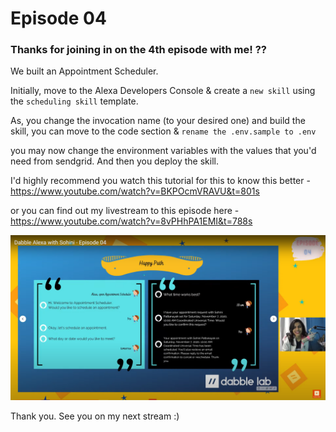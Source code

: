 # Episode 04

### Thanks for joining in on the 4th episode with me! ??

We built an Appointment Scheduler.

Initially, move to the Alexa Developers Console & create a `new skill` using the `scheduling skill` template.

As, you change the invocation name (to your desired one) and build the skill, you can move to the code section & `rename the .env.sample to .env`

you may now change the environment variables with the values that you'd need from sendgrid. And then you deploy the skill.

I'd highly recommend you watch this tutorial for this to know this better - https://www.youtube.com/watch?v=BKPOcmVRAVU&t=801s

or you can find out my livestream to this episode here - https://www.youtube.com/watch?v=8vPHhPA1EMI&t=788s

![The Livestream](Assets\pic.png)

Thank you. See you on my next stream :)